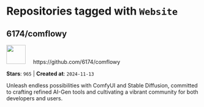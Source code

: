 # Repositories tagged with `Website`


## 6174/comflowy


<a href='https://github.com/6174/comflowy'>
<img src="https://avatars.githubusercontent.com/u/3872872?v=4" width="50" height="50"></a> &nbsp; &nbsp; https://github.com/6174/comflowy

**Stars**: `965` | **Created at**: `2024-11-13`


Unleash endless possibilities with ComfyUI and Stable Diffusion, committed to crafting refined AI-Gen tools and cultivating a vibrant community for both developers and users. 
